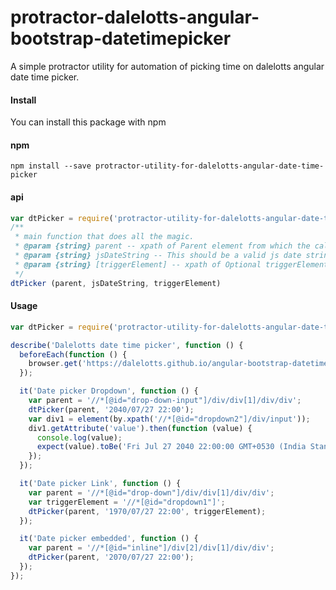 # protractor-dalelotts-angular-bootstrap-datetimepicker
A simple protractor utility for automation of picking time on dalelotts angular date time picker.

#### Install ####
You can install this package with npm

#### npm ####
```
npm install --save protractor-utility-for-dalelotts-angular-date-time-picker
```

#### api ####
```javascript
var dtPicker = require('protractor-utility-for-dalelotts-angular-date-time-picker');
/**
 * main function that does all the magic.
 * @param {string} parent -- xpath of Parent element from which the calendar dropdown appears
 * @param {string} jsDateString -- This should be a valid js date string
 * @param {string} [triggerElement] -- xpath of Optional triggerElement that would trigger the dropdown.
 */
dtPicker (parent, jsDateString, triggerElement) 
```
#### Usage ####

```javascript
var dtPicker = require('protractor-utility-for-dalelotts-angular-date-time-picker');

describe('Dalelotts date time picker', function () {
  beforeEach(function () {
    browser.get('https://dalelotts.github.io/angular-bootstrap-datetimepicker/');
  });

  it('Date picker Dropdown', function () {
    var parent = '//*[@id="drop-down-input"]/div/div[1]/div/div';
    dtPicker(parent, '2040/07/27 22:00');
    var div1 = element(by.xpath('//*[@id="dropdown2"]/div/input'));
    div1.getAttribute('value').then(function (value) {
      console.log(value);
      expect(value).toBe('Fri Jul 27 2040 22:00:00 GMT+0530 (India Standard Time)');
    });
  });

  it('Date picker Link', function () {
    var parent = '//*[@id="drop-down"]/div/div[1]/div/div';
    var triggerElement = '//*[@id="dropdown1"]';
    dtPicker(parent, '1970/07/27 22:00', triggerElement);
  });

  it('Date picker embedded', function () {
    var parent = '//*[@id="inline"]/div[2]/div[1]/div/div';
    dtPicker(parent, '2070/07/27 22:00');
  });
});
```
